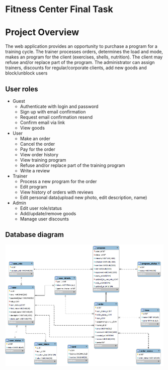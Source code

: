 # Fitness Center Final Task
# Project Overview
The web application provides an opportunity to purchase a program for a training cycle. The trainer processes orders, determines the load and mode, makes an program for the client (exercises, shells, nutrition). The client may refuse and/or replace part of the program. The administrator can assign trainers, discounts for regular/corporate clients, add new goods and block/unblock users
## User roles
* Guest
    + Authenticate with login and password
    + Sign up with email confirmation
    + Request email confirmation resend
    + Confirm email via link
    + View goods
* User
    + Make an order
    + Cancel the order
    + Pay for the order
    + View order history
    + View training program
    + Refuse and/or replace part of the training program
    + Write a review
* Trainer
    + Process a new program for the order
    + Edit program
    + View history of orders with reviews
    + Edit personal data(upload new photo, edit description, name)
* Admin
    + Edit user role/status
    + Add/update/remove goods
    + Manage user discounts
## Database diagram
![database](sql/diagram.png)
